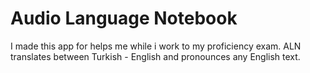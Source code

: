 # Audio Language Notebook
I made this app for helps me while i work to my proficiency exam. ALN translates between Turkish - English and pronounces any English text.
